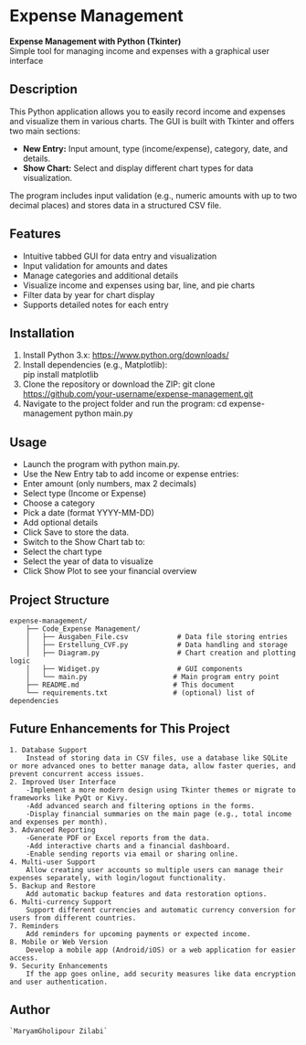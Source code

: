 # Expense Management

**Expense Management with Python (Tkinter)**  
   Simple tool for managing income and expenses with a graphical user interface

## Description

This Python application allows you to easily record income and expenses and visualize them in various charts. The GUI is built with Tkinter and offers two main sections:

- **New Entry:** Input amount, type (income/expense), category, date, and details.
- **Show Chart:** Select and display different chart types for data visualization.

The program includes input validation (e.g., numeric amounts with up to two decimal places) and stores data in a structured CSV file.

## Features

- Intuitive tabbed GUI for data entry and visualization  
- Input validation for amounts and dates  
- Manage categories and additional details  
- Visualize income and expenses using bar, line, and pie charts  
- Filter data by year for chart display  
- Supports detailed notes for each entry  

## Installation

1. Install Python 3.x: https://www.python.org/downloads/  
2. Install dependencies (e.g., Matplotlib):  
   pip install matplotlib
3. Clone the repository or download the ZIP:
    git clone https://github.com/your-username/expense-management.git
4. Navigate to the project folder and run the program:
    cd expense-management
    python main.py

## Usage
- Launch the program with python main.py.
- Use the New Entry tab to add income or expense entries:
- Enter amount (only numbers, max 2 decimals)
- Select type (Income or Expense)
- Choose a category
- Pick a date (format YYYY-MM-DD)
- Add optional details
- Click Save to store the data.
- Switch to the Show Chart tab to:
- Select the chart type
- Select the year of data to visualize
- Click Show Plot to see your financial overview


## Project Structure
    expense-management/
        ├── Code_Expense Management/
        │   ├── Ausgaben_File.csv            # Data file storing entries
        │   ├── Erstellung_CVF.py            # Data handling and storage
        │   ├── Diagram.py                   # Chart creation and plotting logic
        │   ├── Widiget.py                   # GUI components
        │   └── main.py                     # Main program entry point
        ├── README.md                       # This document
        └── requirements.txt                # (optional) list of dependencies

## Future Enhancements for This Project
    1. Database Support
        Instead of storing data in CSV files, use a database like SQLite or more advanced ones to better manage data, allow faster queries, and prevent concurrent access issues.
    2. Improved User Interface
        -Implement a more modern design using Tkinter themes or migrate to frameworks like PyQt or Kivy.
        -Add advanced search and filtering options in the forms.
        -Display financial summaries on the main page (e.g., total income and expenses per month).
    3. Advanced Reporting
        -Generate PDF or Excel reports from the data.
        -Add interactive charts and a financial dashboard.
        -Enable sending reports via email or sharing online.
    4. Multi-user Support
        Allow creating user accounts so multiple users can manage their expenses separately, with login/logout functionality.
    5. Backup and Restore
        Add automatic backup features and data restoration options.
    6. Multi-currency Support
        Support different currencies and automatic currency conversion for users from different countries.
    7. Reminders
        Add reminders for upcoming payments or expected income.
    8. Mobile or Web Version
        Develop a mobile app (Android/iOS) or a web application for easier access.
    9. Security Enhancements
        If the app goes online, add security measures like data encryption and user authentication.


## Author

    `MaryamGholipour Zilabi`
